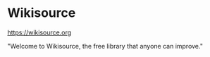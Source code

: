 # Wikisource

https://wikisource.org


"Welcome to Wikisource,
the free library that anyone can improve."

